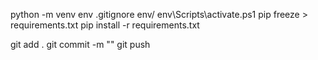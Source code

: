 python -m venv env 
.gitignore
env/
env\Scripts\activate.ps1
pip freeze > requirements.txt
pip install -r requirements.txt

git add .
git commit -m ""
git push